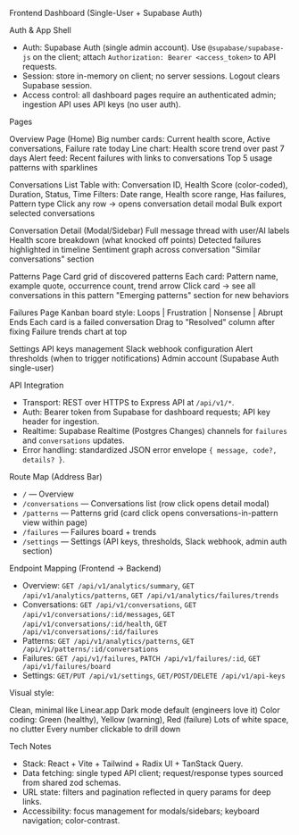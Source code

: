 Frontend Dashboard (Single-User + Supabase Auth)

Auth & App Shell

- Auth: Supabase Auth (single admin account). Use `@supabase/supabase-js` on the client; attach `Authorization: Bearer <access_token>` to API requests.
- Session: store in-memory on client; no server sessions. Logout clears Supabase session.
- Access control: all dashboard pages require an authenticated admin; ingestion API uses API keys (no user auth).

Pages

Overview Page (Home)
Big number cards: Current health score, Active conversations, Failure rate today
Line chart: Health score trend over past 7 days
Alert feed: Recent failures with links to conversations
Top 5 usage patterns with sparklines

Conversations List
Table with: Conversation ID, Health Score (color-coded), Duration, Status, Time
Filters: Date range, Health score range, Has failures, Pattern type
Click any row → opens conversation detail modal
Bulk export selected conversations

Conversation Detail (Modal/Sidebar)
Full message thread with user/AI labels
Health score breakdown (what knocked off points)
Detected failures highlighted in timeline
Sentiment graph across conversation
"Similar conversations" section

Patterns Page
Card grid of discovered patterns
Each card: Pattern name, example quote, occurrence count, trend arrow
Click card → see all conversations in this pattern
"Emerging patterns" section for new behaviors

Failures Page
Kanban board style: Loops | Frustration | Nonsense | Abrupt Ends
Each card is a failed conversation
Drag to "Resolved" column after fixing
Failure trends chart at top

Settings
API keys management
Slack webhook configuration
Alert thresholds (when to trigger notifications)
Admin account (Supabase Auth single-user)

API Integration

- Transport: REST over HTTPS to Express API at `/api/v1/*`.
- Auth: Bearer token from Supabase for dashboard requests; API key header for ingestion.
- Realtime: Supabase Realtime (Postgres Changes) channels for `failures` and `conversations` updates.
- Error handling: standardized JSON error envelope `{ message, code?, details? }`.

Route Map (Address Bar)

- `/` — Overview
- `/conversations` — Conversations list (row click opens detail modal)
- `/patterns` — Patterns grid (card click opens conversations-in-pattern view within page)
- `/failures` — Failures board + trends
- `/settings` — Settings (API keys, thresholds, Slack webhook, admin auth section)

Endpoint Mapping (Frontend → Backend)

- Overview: `GET /api/v1/analytics/summary`, `GET /api/v1/analytics/patterns`, `GET /api/v1/analytics/failures/trends`
- Conversations: `GET /api/v1/conversations`, `GET /api/v1/conversations/:id/messages`, `GET /api/v1/conversations/:id/health`, `GET /api/v1/conversations/:id/failures`
- Patterns: `GET /api/v1/analytics/patterns`, `GET /api/v1/patterns/:id/conversations`
- Failures: `GET /api/v1/failures`, `PATCH /api/v1/failures/:id`, `GET /api/v1/failures/board`
- Settings: `GET/PUT /api/v1/settings`, `GET/POST/DELETE /api/v1/api-keys`

Visual style:

Clean, minimal like Linear.app
Dark mode default (engineers love it)
Color coding: Green (healthy), Yellow (warning), Red (failure)
Lots of white space, no clutter
Every number clickable to drill down

Tech Notes

- Stack: React + Vite + Tailwind + Radix UI + TanStack Query.
- Data fetching: single typed API client; request/response types sourced from shared zod schemas.
- URL state: filters and pagination reflected in query params for deep links.
- Accessibility: focus management for modals/sidebars; keyboard navigation; color-contrast.
